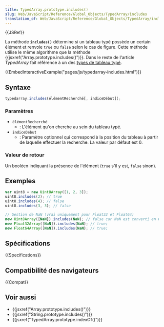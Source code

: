 ```yaml
---
title: TypedArray.prototype.includes()
slug: Web/JavaScript/Reference/Global_Objects/TypedArray/includes
translation_of: Web/JavaScript/Reference/Global_Objects/TypedArray/includes
---
```


{{JSRef}}

La méthode **`includes()`** détermine si un tableau typé possède un certain élément et renvoie `true` ou `false` selon le cas de figure. Cette méthode utilise le même algorithme que la méthode {{jsxref("Array.prototype.includes()")}}. Dans le reste de l'article _TypedArray_ fait référence à un des [types de tableau typé](/fr/docs/Web/JavaScript/Reference/Objets_globaux/TypedArray#Les_objets_TypedArray).

{{EmbedInteractiveExample("pages/js/typedarray-includes.html")}}

## Syntaxe

```js
typedarray.includes(élémentRecherché[, indiceDébut]);
```

### Paramètres

- `élémentRecherché`
  - : L'élément qu'on cherche au sein du tableau typé.
- `indiceDébut`
  - : Paramètre optionnel qui correspond à la position du tableau à partir de laquelle effectuer la recherche. La valeur par défaut est 0.

### Valeur de retour

Un booléen indiquant la présence de l'élément (`true` s'il y est, `false` sinon).

## Exemples

```js
var uint8 = new Uint8Array([1, 2, 3]);
uint8.includes(2); // true
uint8.includes(4); // false
uint8.includes(3, 3); // false

// Gestion de NaN (vrai uniquement pour Float32 et Float64)
new Uint8Array([NaN]).includes(NaN); // false car NaN est converti en 0 par le constructeur
new Float32Array([NaN]).includes(NaN); // true;
new Float64Array([NaN]).includes(NaN); // true;
```

## Spécifications

{{Specifications}}

## Compatibilité des navigateurs

{{Compat}}

## Voir aussi

- {{jsxref("Array.prototype.includes()")}}
- {{jsxref("String.prototype.includes()")}}
- {{jsxref("TypedArray.prototype.indexOf()")}}
